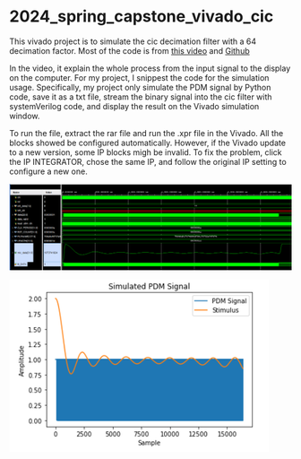 # 2024_spring_capstone_vivado_cic

This vivado project is to simulate the cic decimation filter with a 64 decimation factor. Most of the code is from [this video](https://www.youtube.com/watch?v=m8O8yEiZTvs&ab_channel=FPGAsforBeginners) and [Github](https://github.com/HDLForBeginners/Examples/tree/main/eth_pdm_mic)

In the video, it explain the whole process from the input signal to the display on the computer. For my project, I snippest the code for the simulation usage. Specifically, my project only simulate the PDM signal by Python code, save it as a txt file, stream the binary signal into the cic filter with systemVerilog code, and display the result on the Vivado simulation window.

To run the file, extract the rar file and run the .xpr file in the Vivado. All the blocks showed be configured automatically. However, if the Vivado update to a new version, some IP blocks migh be invalid. To fix the problem, click the IP INTEGRATOR, chose the same IP, and follow the original  IP setting to configure a new one.


![CIC filter result](../figures/CIC_filter_simulation_result.png)

![CIC filter sample](../figures/CIC_filter_simulation_sample.png)